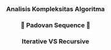 <h3 align="center">Analisis Kompleksitas Algoritma</h3>
<h3 align="center">🔭 Padovan Sequence 🔭</h3>
<h3 align="center">Iterative VS Recursive</h3>
